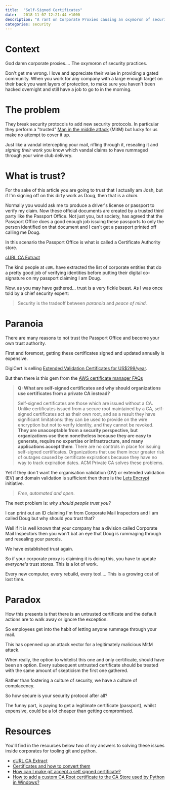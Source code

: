 ```yaml
---
title:  "Self-Signed Certificates"
date:   2018-11-07 12:21:44 +1000
description: "A rant on Corporate Proxies causing an oxymoron of security practices."
categories: security
---
```


# Context

God damn corporate proxies.... The oxymoron of security practices. 

Don't get me wrong. I love and appreciate their value in providing a gated community. When you work for any company with a large enough
target on their back you want layers of protection, to make sure you haven't been hacked overnight and still have a job to go to in the morning.

# The problem

They break security protocols to add new security protocols. In particular they perform a 
"trusted" [Man in the middle attack](https://en.wikipedia.org/wiki/Man-in-the-middle_attack) (MitM) but lucky for us make no attempt to cover it up.

Just like a vandal intercepting your mail, rifling through it, resealing it and _signing their work_ you know which vandal claims
to have rummaged through your wine club delivery.

# What is trust?

For the sake of this article you are going to trust that I actually am Josh, but if I'm signing off on this dirty work as Doug, then that is 
a _claim_.

Normally you would ask me to produce a driver's license or passport to verify my claim. Now these official documents are created by a 
trusted third party like the Passport Office. Not just you, but society, has agreed that the Passport Office does a good enough job issuing 
these passports to only the person identified on that document and I can't get a passport printed off calling me Doug.

In this scenario the Passport Office is what is called a Certificate Authority store.

[cURL CA Extract](https://curl.haxx.se/docs/caextract.html)

The kind people at `cURL` have extracted the list of corporate entities that do a pretty good job of verifying identities before putting their
digital co-signature on my passport claiming I am Doug.

Now, as you may have gathered... trust is a very fickle beast. As I was once told by a chief security expert:

> Security is the tradeoff between *paranoia* and *peace of mind*.

# Paranoia

There are many reasons to not trust the Passport Office and become your own trust authority. 

First and foremost, getting these certificates signed and updated annually is expensive.

DigiCert is selling [Extended Validation Certificates for US$299/year](https://www.digicert.com/compare-and-buy-ssl-certificates/).

But then there is this gem from the [AWS certificate manager FAQs](https://aws.amazon.com/certificate-manager/faqs/#ACM_Private_Certificate_Authority)

> **Q: What are self-signed certificates and why should organizations use certificates from a private CA instead?**
> 
> Self-signed certificates are those which are issued without a CA. Unlike certificates issued from a secure root maintained by a CA, self-signed certificates act as their own root, and as a result they have significant limitations: they can be used to provide on the wire encryption but not to verify identity, and they cannot be revoked. **They are unacceptable from a security perspective, but organizations use them nonetheless because they are easy to generate, require no expertise or infrastructure, and many applications accept them**. There are no controls in place for issuing self-signed certificates. Organizations that use them incur greater risk of outages caused by certificate expirations because they have no way to track expiration dates. ACM Private CA solves these problems.

Yet if they don't want the organisation validation (OV) or extended validation (EV)
and domain validation is sufficient then there is the [Lets Encrypt](https://letsencrypt.org/) initiative. 

> _Free, automated and open_.

The next problem is: _why should people trust you?_

I can print out an ID claiming I'm from Corporate Mail Inspectors and I am called Doug but why should you trust that?

Well if it is well known that your company has a division called Corporate Mail Inspectors then you won't bat an eye that Doug is 
rummaging through and resealing your parcels.

We have established trust again.

So if your corporate proxy is claiming it is doing this, you have to update _everyone's_ trust stores. This is a lot of work.

Every new computer, every rebuild, every tool.... This is a growing cost of lost time.

# Paradox

How this presents is that there is an untrusted certificate and the default actions are to walk away or ignore the exception.

So employees get into the habit of letting anyone rummage through your mail.

This has openned up an attack vector for a legitimately malicious MitM attack.

When really, the option to whitelist this one and only certificate, should have been an option. 
Every subsequent untrusted certificate should be treated with the same amount of skepticism the first one gathered.

Rather than fostering a culture of security, we have a culture of complacency.

So how secure is your security protocol after all?

The funny part, is paying to get a legitimate certificate (passport), whilst expensive, could be a lot cheaper than getting compromised.

# Resources

You'll find in the resources below two of my answers to solving these issues inside corporates for tooling git and python.

 - [cURL CA Extract](https://curl.haxx.se/docs/caextract.html)
 - [Certificates and how to convert them](https://support.ssl.com/Knowledgebase/Article/View/19/0/der-vs-crt-vs-cer-vs-pem-certificates-and-how-to-convert-them)
 - [How can I make git accept a self signed certificate?](https://stackoverflow.com/questions/11621768/how-can-i-make-git-accept-a-self-signed-certificate/41253757#41253757)
 - [How to add a custom CA Root certificate to the CA Store used by Python in Windows?](https://stackoverflow.com/a/52961564/622276)

